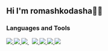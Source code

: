 ## Hi I'm romashkodasha🙋‍♀️

<!--
- 🌱 I’m currently learning ...
-->
### Languages and Tools
<p align="left"> 
    <a href="https://en.wikipedia.org/wiki/C%2B%2B" target="_blank"><img src="https://img.icons8.com/ios-filled/50/000000/c-plus-plus-logo.png"/> </a> 
    <a href="https://www.python.org" target="_blank"> <img src="https://img.icons8.com/color/48/000000/python.png"/> </a>
    <a style="padding-right:8px;" href="https://www.mysql.com/" target="_blank"> <img src="https://img.icons8.com/fluent/50/000000/mysql-logo.png"/> </a>
    <a href="https://ru.wikipedia.org/wiki/Microsoft_Access" target="_blank"><img src="https://img.icons8.com/color/48/000000/ms-access.png"/> </a> 
    <a href="https://ru.wikipedia.org/wiki/JavaScript" target="_blank"><img src="https://img.icons8.com/color/48/000000/javascript--v1.png"/> </a> 
    <a href="https://ru.wikipedia.org/wiki/HTML"><img src="https://img.icons8.com/color/48/000000/html-5--v1.png"/> </a> 
    <a href="https://ru.wikipedia.org/wiki/CSS"><img src="https://img.icons8.com/color/48/000000/html-5--v1.png"/> </a>
</p>
